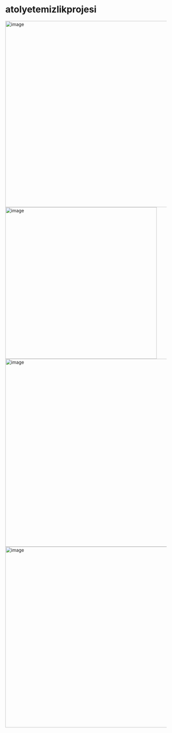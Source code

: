 # atolyetemizlikprojesi
<img width="581" alt="image" src="https://github.com/user-attachments/assets/2c5ffaa9-7b22-4cff-862c-9877c1a53185" />
<img width="473" alt="image" src="https://github.com/user-attachments/assets/8d5e7636-96c8-4012-9e48-0867c277f984" />
<img width="586" alt="image" src="https://github.com/user-attachments/assets/dc21d5a3-5823-43a3-9736-997c6719e098" />
<img width="564" alt="image" src="https://github.com/user-attachments/assets/4fe18da1-df7b-43b5-b88d-f7daf2198454" />
